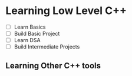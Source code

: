 # Learning Low Level __C++__
 
- [ ] Learn Basics
- [ ] Build Basic Project
- [ ] Learn DSA
- [ ] Build Intermediate Projects

## Learning Other C++ tools